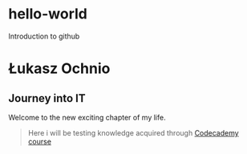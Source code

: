 # hello-world
Introduction to github
# Łukasz Ochnio
## Journey into IT
 Welcome to the new exciting chapter of my life.
> Here i will be testing knowledge acquired through [Codecademy course](https://www.codecademy.com/profiles/Lukasz_O)

